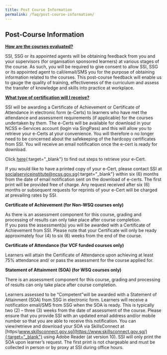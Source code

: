 ```yaml
---
title: Post Course Information
permalink: /faq/post-course-information/
---
```


## Post-Course Information

**<u>How are the courses evaluated?</u>**  
  
SSI, SSG or its appointed agents will be obtaining feedback from you and your supervisors (for organisation sponsored learners) at various stages of the course. As such, you will be required to give consent to allow SSI, SSG or its appointed agent to call/email/SMS you for the purpose of obtaining information related to the courses. This post-course feedback will enable us to gauge the quality of training, effectiveness of the curriculum and assess the transfer of knowledge and skills into practice at workplace.  
  
  
**<u>What type of certification will I receive?</u>**  
  
SSI will be awarding a Certificate of Achievement or Certificate of Attendance in electronic form (e-Certs) to learners who have met the attendance and assessment requirements (if applicable) for the courses undertaken by them. The e-Certs will be available for download in your NCSS e-Services account (login via SingPass) and this will allow you to retrieve your e-Certs at your convenience. You will therefore o no longer need to be concerned about the safekeeping of the hardcopy certificates from SSI. You will receive an email notification once the e-cert is ready for download.  
  
Click  [here](/images/faq/Download-eCertificate-V2-Guide.pdf){:target="_blank"}     to find out steps to retrieve your e-Cert.  
  
If you would like to have a printed copy of your e-Cert, please contact SSI at  [socialserviceinstitute@ncss.gov.sg](mailto:socialserviceinstitute@ncss.gov.sg){:target="_blank"}     within six (6) months from the date of email notification sent on the download of e-certs. The first print will be provided free of charge. Any request received after six (6) months or subsequent requests for reprints of your e-Cert will be charged at prevailing rates by SSI.  
  
**Certificate of Achievement (for Non-WSQ courses only)**  
  
As there is an assessment component for this course, grading and processing of results can only take place after course completion.  
If you pass the assessment(s) you will be awarded with a Certificate of Achievement from SSI. Please note that your Certificate will only be ready approximately four (4) to six (6) weeks from the end of the course.  
  
**Certificate of Attendance (for VCF funded courses only)**  
  
Learners will attain the Certificate of Attendance upon achieving at least 75% attendance and/ or pass the assessment for the course applied for.  
  
**Statement of Attainment (SOA) (for WSQ courses only)**  
  
There is an assessment component for this course, grading and processing of results can only take place after course completion.  
  
Learners assessed to be “Competent”will be awarded with a Statement of Attainment (SOA) from SSG in electronic form. Learners will receive a notification email/SMS from SSG when the SOA is ready. This is typically two (2) – three (3) weeks from the date of assessment of the course. Please ensure that you provide SSI with an updated email address and/or mobile number so that you are able to receive this notification. You can view/retrieve and download your SOA via SkillsConnect at  [https:\\www.skillsconnect.gov.sg](https://www.skillsconnect.gov.sg/){:target="_blank"}     using Adobe Reader (at version 10). SSI will only print the SOA upon learner’s request. The first print is not chargeable and must be collected in person or by proxy at SSI during office hours.
